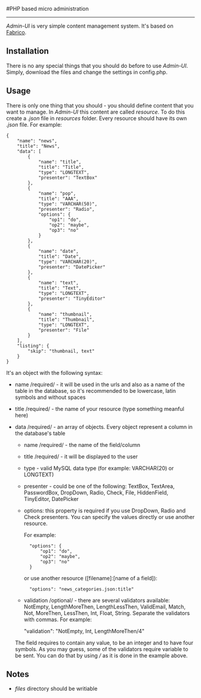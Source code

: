 #PHP based micro administration
- - -

*Admin-UI* is very simple content management system. It's based on [Fabrico](https://github.com/krasimir/fabrico).

## Installation
There is no any special things that you should do before to use *Admin-UI*. Simply, download the files and change the settings in config.php.

## Usage
There is only one thing that you should - you should define content that you want to manage. In *Admin-UI* this content are called *resource*. To do this create a *.json* file in *resources* folder. Every resource should have its own *.json* file. For example:

    {
        "name": "news",
        "title": "News",
        "data": [
            {
                "name": "title",
                "title": "Title",
                "type": "LONGTEXT",
                "presenter": "TextBox"
            },
            {
                "name": "pop",
                "title": "AAA",
                "type": "VARCHAR(50)",
                "presenter": "Radio",
                "options": {
                    "op1": "do",
                    "op2": "maybe",
                    "op3": "no"
                }
            },
            {
                "name": "date",
                "title": "Date",
                "type": "VARCHAR(20)",
                "presenter": "DatePicker"
            },
            {
                "name": "text",
                "title": "Text",
                "type": "LONGTEXT",
                "presenter": "TinyEditor"
            },
            {
                "name": "thumbnail",
                "title": "Thumbnail",
                "type": "LONGTEXT",
                "presenter": "File"
            }
        ],
        "listing": {
            "skip": "thumbnail, text"
        }
    }

It's an object with the following syntax:

- name /required/ - it will be used in the urls and also as a name of the table in the database, so it's recommended to be lowercase, latin symbols and without spaces
- title /required/ - the name of your resource (type something meanful here)
- data /required/ - an array of objects. Every object represent a column in the database's table
    - name /required/ - the name of the field/column
    - title /required/ - it will be displayed  to the user
    - type - valid MySQL data type (for example: VARCHAR(20) or LONGTEXT)
    - presenter - could be one of the following: TextBox, TextArea, PasswordBox, DropDown, Radio, Check, File, HiddenField, TinyEditor, DatePicker
    - options: this property is required if you use DropDown, Radio and Check presenters. You can specify the values directly or use another resource. 

        For example:

            "options": {
                "op1": "do",
                "op2": "maybe",
                "op3": "no"
            }

        or use another resource ([filename]:[name of a field]):

            "options": "news_categories.json:title"

    - validation /optional/ - there are several validators available: NotEmpty, LengthMoreThen, LengthLessThen, ValidEmail, Match, Not, MoreThen, LessThen, Int, Float, String. Separate the validators with commas. For example:

        "validation": "NotEmpty, Int, LengthMoreThen/4"

    The field requires to contain any value, to be an integer and to have four symbols. As you may guess, some of the validators require variable to be sent. You can do that by using */* as it is done in the example above.


## Notes
- *files* directory should be writiable